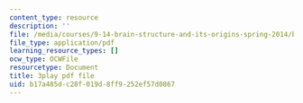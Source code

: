 ```yaml
---
content_type: resource
description: ''
file: /media/courses/9-14-brain-structure-and-its-origins-spring-2014/b17a485dc28f019d8ff9252ef57d0867_555129.pdf
file_type: application/pdf
learning_resource_types: []
ocw_type: OCWFile
resourcetype: Document
title: 3play pdf file
uid: b17a485d-c28f-019d-8ff9-252ef57d0867
---
```

